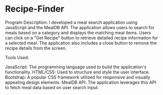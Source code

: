 # Recipe-Finder

Program Description:
I developed a meal search application using JavaScript and the MealDB API. The application allows users to search for meals based on a category and displays the matching meal items. Users can click on a "Get Recipe" button to retrieve detailed recipe information for a selected meal. The application also includes a close button to remove the recipe details from the screen.

Tools Used:

JavaScript: The programming language used to build the application's functionality.
HTML/CSS: Used to structure and style the user interface.
Bootstrap: A popular CSS framework utilized for responsive and visually appealing design elements.
MealDB API: The application leverages this API to fetch meal data based on user search input.
